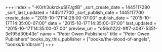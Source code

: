 +++
index = "-K0rh3ukrckuSI7JgtlB"
_sort_create_date = 1445117280
_sort_last_updated = 1445117700
_sort_publish_date = 1445117700
create_date = "2015-10-17T14:28:00-07:00"
publish_date = "2015-10-17T14:35:00-07:00"
date = "2015-10-17T14:35:00-07:00"
last_updated = "2015-10-17T14:35:00-07:00"
preview_url = "d56d1222-9ff7-a087-535f-3e195d30b43e"
name = "Peter Owen Publishers"
title = "Peter Owen Publishers"
books_by_this_publisher = ["books/the-blood-of-angels", "books/birdbrain"]
+++
